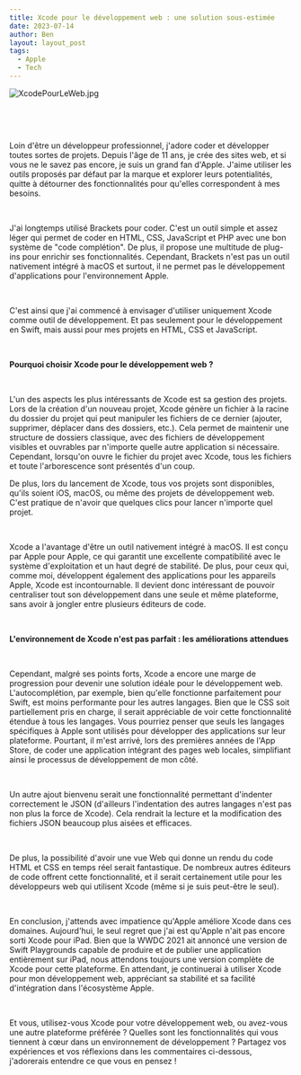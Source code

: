 ```yaml
---
title: Xcode pour le développement web : une solution sous-estimée
date: 2023-07-14
author: Ben
layout: layout_post
tags:
  - Apple
  - Tech
---
```


<p class="p3"><img src="{{ "assets/img/XcodePourLeWeb.jpg" | relative_url }}" alt="XcodePourLeWeb.jpg"></p>
<p class="p4"><br></p>
<p class="p4"><br></p>
<p class="p2">Loin d'être un développeur professionnel, j'adore coder et développer toutes sortes de projets. Depuis l'âge de 11 ans, je crée des sites web, et si vous ne le savez pas encore, je suis un grand fan d'Apple. J'aime utiliser les outils proposés par défaut par la marque et explorer leurs potentialités, quitte à détourner des fonctionnalités pour qu'elles correspondent à mes besoins.</p>
<p class="p4"><br></p>
<p class="p2">J'ai longtemps utilisé Brackets pour coder. C'est un outil simple et assez léger qui permet de coder en HTML, CSS, JavaScript et PHP avec une bon système de "code complétion". De plus, il propose une multitude de plug-ins pour enrichir ses fonctionnalités. Cependant, Brackets n'est pas un outil nativement intégré à macOS et surtout, il ne permet pas le développement d'applications pour l'environnement Apple.</p>
<p class="p4"><br></p>
<p class="p2">C'est ainsi que j'ai commencé à envisager d'utiliser uniquement Xcode comme outil de développement. Et pas seulement pour le développement en Swift, mais aussi pour mes projets en HTML, CSS et JavaScript.</p>
<p class="p5"><b></b><br></p>
<p class="p2"><b>Pourquoi choisir Xcode pour le développement web ?</b></p>
<p class="p4"><br></p>
<p class="p2">L'un des aspects les plus intéressants de Xcode est sa gestion des projets. Lors de la création d'un nouveau projet, Xcode génère un fichier à la racine du dossier du projet qui peut manipuler les fichiers de ce dernier (ajouter, supprimer, déplacer dans des dossiers, etc.). Cela permet de maintenir une structure de dossiers classique, avec des fichiers de développement visibles et ouvrables par n'importe quelle autre application si nécessaire. Cependant, lorsqu'on ouvre le fichier du projet avec Xcode, tous les fichiers et toute l'arborescence sont présentés d'un coup.</p>
<p class="p2">De plus, lors du lancement de Xcode, tous vos projets sont disponibles, qu'ils soient iOS, macOS, ou même des projets de développement web. C'est pratique de n'avoir que quelques clics pour lancer n'importe quel projet.</p>
<p class="p4"><br></p>
<p class="p2">Xcode a l'avantage d'être un outil nativement intégré à macOS. Il est conçu par Apple pour Apple, ce qui garantit une excellente compatibilité avec le système d'exploitation et un haut degré de stabilité. De plus, pour ceux qui, comme moi, développent également des applications pour les appareils Apple, Xcode est incontournable. Il devient donc intéressant de pouvoir centraliser tout son développement dans une seule et même plateforme, sans avoir à jongler entre plusieurs éditeurs de code.</p>
<p class="p4"><br></p>
<p class="p2"><b>L'environnement de Xcode n'est pas parfait : les améliorations attendues</b></p>
<p class="p4"><b></b><br></p>
<p class="p2">Cependant, malgré ses points forts, Xcode a encore une marge de progression pour devenir une solution idéale pour le développement web. L'autocomplétion, par exemple, bien qu'elle fonctionne parfaitement pour Swift, est moins performante pour les autres langages. Bien que le CSS soit partiellement pris en charge, il serait appréciable de voir cette fonctionnalité étendue à tous les langages. Vous pourriez penser que seuls les langages spécifiques à Apple sont utilisés pour développer des applications sur leur plateforme. Pourtant, il m'est arrivé, lors des premières années de l'App Store, de coder une application intégrant des pages web locales, simplifiant ainsi le processus de développement de mon côté.</p>
<p class="p4"><br></p>
<p class="p2">Un autre ajout bienvenu serait une fonctionnalité permettant d'indenter correctement le JSON (d'ailleurs l'indentation des autres langages n'est pas non plus la force de Xcode). Cela rendrait la lecture et la modification des fichiers JSON beaucoup plus aisées et efficaces.</p>
<p class="p4"><br></p>
<p class="p2">De plus, la possibilité d'avoir une vue Web qui donne un rendu du code HTML et CSS en temps réel serait fantastique. De nombreux autres éditeurs de code offrent cette fonctionnalité, et il serait certainement utile pour les développeurs web qui utilisent Xcode (même si je suis peut-être le seul).</p>
<p class="p4"><br></p>
<p class="p2">En conclusion, j'attends avec impatience qu'Apple améliore Xcode dans ces domaines. Aujourd'hui, le seul regret que j'ai est qu'Apple n'ait pas encore sorti Xcode pour iPad. Bien que la WWDC 2021 ait annoncé une version de Swift Playgrounds capable de produire et de publier une application entièrement sur iPad, nous attendons toujours une version complète de Xcode pour cette plateforme. En attendant, je continuerai à utiliser Xcode pour mon développement web, appréciant sa stabilité et sa facilité d'intégration dans l'écosystème Apple.</p>
<p class="p4"><br></p>
<p class="p2">Et vous, utilisez-vous Xcode pour votre développement web, ou avez-vous une autre plateforme préférée ? Quelles sont les fonctionnalités qui vous tiennent à cœur dans un environnement de développement ? Partagez vos expériences et vos réflexions dans les commentaires ci-dessous, j'adorerais entendre ce que vous en pensez !</p>



